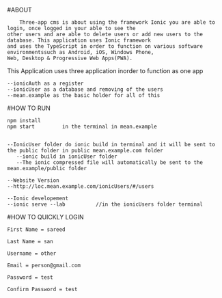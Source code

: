 #ABOUT

		Three-app cms is about using the framework Ionic you are able to login, once logged in your able to see the 
	other users and are able to delete users or add new users to the database. This application uses Ionic framework 
	and uses the TypeScript in order to function on various software environmentssuch as Android, iOS, Windows Phone,
	Web, Desktop & Progressive Web Apps(PWA).


This Application uses three application inorder to function as one app
	
	--ionicAuth as a register
	--ionicUser as a database and removing of the users
	--mean.example as the basic holder for all of this 


#HOW TO RUN

	npm install
	npm start         in the terminal in mean.example


    --IonicUser folder do ionic build in terminal and it will be sent to the public folder in public mean.example.com folder
       --ionic build in ionicUser folder   
       --The ionic compressed file will automatically be sent to the mean.example/public folder
				
    --Website Version
	--http://loc.mean.example.com/ionicUsers/#/users                        

    --Ionic developement 
	--ionic serve --lab          //in the ionicUsers folder terminal





#HOW TO QUICKLY LOGIN

	First Name = sareed

	Last Name = san

	Username = other

	Email = person@gmail.com

	Password = test

	Confirm Password = test
